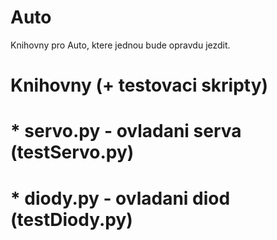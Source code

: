 # Auto
Knihovny pro Auto, ktere jednou bude opravdu jezdit.

# 
# Knihovny (+ testovaci skripty)
#
# * servo.py - ovladani serva (testServo.py)
# * diody.py - ovladani diod  (testDiody.py)

